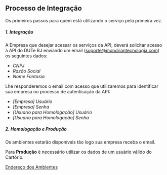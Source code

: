 ## Processo de Integração

Os primeiros passos para quem está utilizando o serviço pela primeira vez.

##### 1. Integração

A Empresa que desejar acessar os serviços da API, deverá solicitar acesso à API do DUTe RJ enviando um email (suporte@mondriantecnologia.com) os seguintes dados:

* *CNPJ*
* *Razão Social*
* *Nome Fantasia*

Lhe responderemos o email com acesso que utilizaremos para identificar sua empresa no processo de autenticação da API:

* *[Empresa] Usuário*
* *[Empresa] Senha*
* *[Usuario para Homologação] Usuário*
* *[Usuario para Homologação] Senha*

##### 2. Homologação e Produção

Os ambientes estarão disponíveis tão logo sua empresa receba o email.

Para __Produção__ é necessário utilizar os dados de um usuário válido do Cartório.

[Endereço dos Ambientes](ambiente.md)
